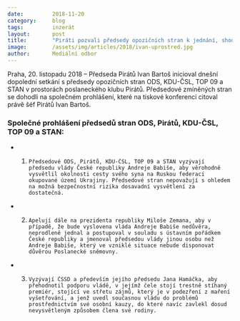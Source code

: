 ```yaml
---
date:         2018-11-20
category:     blog
tags:         inzerát
layout:       post
title:        "Piráti pozvali předsedy opozičních stran k jednání, shodli se na společném prohlášení"
image:        /assets/img/articles/2018/ivan-uprostred.jpg
author:       Mediální odbor
---
```


Praha, 20. listopadu 2018 – Předseda Pirátů Ivan Bartoš inicioval dnešní dopolední setkání s předsedy opozičních stran ODS, KDU-ČSL, TOP 09 a STAN v prostorách poslaneckého klubu Pirátů. Předsedové zmíněných stran se dohodli na společném prohlášení, které na tiskové konferenci citoval právě šéf Pirátů Ivan Bartoš.

### Společné prohlášení předsedů stran ODS, Pirátů, KDU-ČSL, TOP 09 a STAN: 

* 1)     Předsedové ODS, Pirátů, KDU-ČSL, TOP 09 a STAN vyzývají předsedu vlády České republiky Andreje Babiše, aby věrohodně vysvětlil okolnosti cesty svého syna na Ruskou federací okupované území Ukrajiny. Předsedové stran nepovažují s ohledem na možná bezpečnostní rizika dosavadní vysvětlení za dostatečná.

* 2)     Apelují dále na prezidenta republiky Miloše Zemana, aby v případě, že bude vyslovena vláda Andreje Babiše nedůvěra, neprodleně jednal a postupoval v souladu s ústavním pořádkem České republiky a jmenoval předsedou vlády jinou osobu než Andreje Babiše, který ve vzniklé situace nebude disponovat důvěrou Poslanecké sněmovny.

* 3)     Vyzývají ČSSD a především jejího předsedu Jana Hamáčka, aby přehodnotil podporu vládě, v jejímž čele stojí trestně stíhaný premiér, stojící ve střetu zájmů, který je v podezření z maření vyšetřování, a jenž uvedl současnou vládu do problémů prostřednictvím své osobní kauzy, do které navíc zavlekl dosud nevysvětleným způsobem člena své rodiny.
